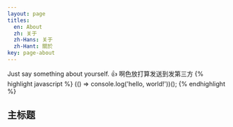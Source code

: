 ```yaml
---
layout: page
titles:
  en: About
  zh: 关于
  zh-Hans: 关于
  zh-Hant: 關於
key: page-about
---
```


Just say something about yourself. :+1:
啊色放打算发送到发第三方
{% highlight javascript %}
(() => console.log('hello, world!'))();
{% endhighlight %}



<i class="fa fa-rebel fa-5x" aria-hidden="true"></i>
<i class="fa fa-rebel fa-10x" aria-hidden="true"></i>
<i class="fa fa-rebel fa-15x" aria-hidden="true"></i>
<i class="fa fa-rebel fa-5x" aria-hidden="true"></i>
## <i class="fa fa-rebel fa-3x" aria-hidden="true"></i> 主标题
